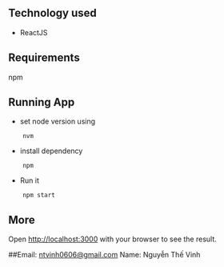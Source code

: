 ## Technology used

- ReactJS


## Requirements

npm

## Running App

- set node version using

```
    nvm
```

- install dependency

```
    npm
```

- Run it 

```
    npm start
```

## More

Open [http://localhost:3000](http://localhost:3000) with your browser to see the result.


##Email: ntvinh0606@gmail.com
Name: Nguyễn Thế Vinh
